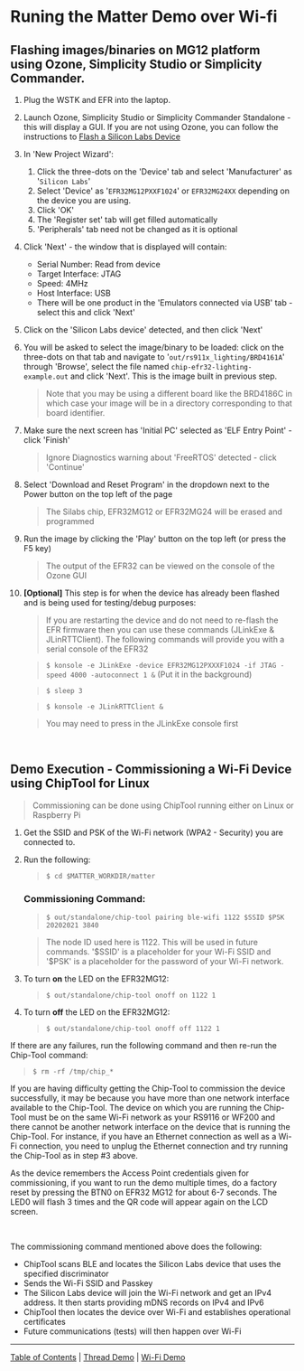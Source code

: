 # Runing the Matter Demo over Wi-fi

## Flashing images/binaries on MG12 platform using Ozone, Simplicity Studio or Simplicity Commander.

1. Plug the WSTK and EFR into the laptop.

2. Launch Ozone, Simplicity Studio or Simplicity Commander Standalone - this
   will display a GUI. If you are not using Ozone, you can follow the
   instructions to
   [Flash a Silicon Labs Device](../general/FLASH_SILABS_DEVICE.md)

3. In 'New Project Wizard':

    1. Click the three-dots on the 'Device' tab and select 'Manufacturer' as
       '`Silicon Labs`'
    2. Select 'Device' as '`EFR32MG12PXXF1024`' or `EFR32MG24XX` depending on
       the device you are using.
    3. Click 'OK'
    4. The 'Register set' tab will get filled automatically
    5. 'Peripherals' tab need not be changed as it is optional

4. Click 'Next' - the window that is displayed will contain:

    - Serial Number: Read from device
    - Target Interface: JTAG
    - Speed: 4MHz
    - Host Interface: USB
    - There will be one product in the 'Emulators connected via USB' tab -
      select this and click 'Next'

5. Click on the 'Silicon Labs device' detected, and then click 'Next'

6. You will be asked to select the image/binary to be loaded: click on the
   three-dots on that tab and navigate to '`out/rs911x_lighting/BRD4161A`'
   through 'Browse', select the file named `chip-efr32-lighting-example.out` and
   click 'Next'. This is the image built in previous step.

    > Note that you may be using a different board like the BRD4186C in which
    > case your image will be in a directory corresponding to that board
    > identifier.

7. Make sure the next screen has 'Initial PC' selected as 'ELF Entry Point' -
   click 'Finish'

    > Ignore Diagnostics warning about 'FreeRTOS' detected - click 'Continue'

8. Select 'Download and Reset Program' in the dropdown next to the Power button
   on the top left of the page

    > The Silabs chip, EFR32MG12 or EFR32MG24 will be erased and programmed

9. Run the image by clicking the 'Play' button on the top left (or press the F5
   key)

    > The output of the EFR32 can be viewed on the console of the Ozone GUI

10. **[Optional]** This step is for when the device has already been flashed and
    is being used for testing/debug purposes:

    > If you are restarting the device and do not need to re-flash the EFR
    > firmware then you can use these commands (JLinkExe & JLinRTTClient). The
    > following commands will provide you with a serial console of the EFR32
    > <br>

    > `$ konsole -e JLinkExe -device EFR32MG12PXXXF1024 -if JTAG -speed 4000 -autoconnect 1 &`
    > (Put it in the background)

    > `$ sleep 3`

    > `$ konsole -e JLinkRTTClient &`

    > You may need to press <ENTER> in the JLinkExe console first

<br>

## Demo Execution - Commissioning a Wi-Fi Device using ChipTool for Linux

> Commissioning can be done using ChipTool running either on Linux or Raspberry
> Pi

1. Get the SSID and PSK of the Wi-Fi network (WPA2 - Security) you are connected
   to.
2. Run the following:

    > `$ cd $MATTER_WORKDIR/matter`

    ### Commissioning Command:

    > `$ out/standalone/chip-tool pairing ble-wifi 1122 $SSID $PSK 20202021 3840`

    > The node ID used here is 1122. This will be used in future commands.
    > '\$SSID' is a placeholder for your Wi-Fi SSID and '\$PSK' is a placeholder
    > for the password of your Wi-Fi network.

3. To turn **on** the LED on the EFR32MG12:
    > `$ out/standalone/chip-tool onoff on 1122 1`
4. To turn **off** the LED on the EFR32MG12:
    > `$ out/standalone/chip-tool onoff off 1122 1`

If there are any failures, run the following command and then re-run the
Chip-Tool command:

> `$ rm -rf /tmp/chip_*`

If you are having difficulty getting the Chip-Tool to commission the device
successfully, it may be because you have more than one network interface
available to the Chip-Tool. The device on which you are running the Chip-Tool
must be on the same Wi-Fi network as your RS9116 or WF200 and there cannot be
another network interface on the device that is running the Chip-Tool. For
instance, if you have an Ethernet connection as well as a Wi-Fi connection, you
need to unplug the Ethernet connection and try running the Chip-Tool as in step
#3 above.

As the device remembers the Access Point credentials given for commissioning, if
you want to run the demo multiple times, do a factory reset by pressing the BTN0
on EFR32 MG12 for about 6-7 seconds. The LED0 will flash 3 times and the QR code
will appear again on the LCD screen.

<br>

The commissioning command mentioned above does the following:

-   ChipTool scans BLE and locates the Silicon Labs device that uses the
    specified discriminator
-   Sends the Wi-Fi SSID and Passkey
-   The Silicon Labs device will join the Wi-Fi network and get an IPv4 address.
    It then starts providing mDNS records on IPv4 and IPv6
-   ChipTool then locates the device over Wi-Fi and establishes operational
    certificates
-   Future communications (tests) will then happen over Wi-Fi

---

[Table of Contents](../README.md) | [Thread Demo](../thread/DEMO_OVERVIEW.md) |
[Wi-Fi Demo](./DEMO_OVERVIEW.md)
